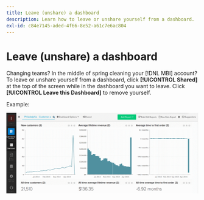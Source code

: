 ```yaml
---
title: Leave (unshare) a dashboard
description: Learn how to leave or unshare yourself from a dashboard.
exl-id: c84e7145-aded-4f66-8e52-a61c7e6ac804
---
```

# Leave (unshare) a dashboard

Changing teams? In the middle of spring cleaning your [!DNL MBI] account? To leave or unshare yourself from a dashboard, click **[!UICONTROL Shared]** at the top of the screen while in the dashboard you want to leave. Click **[!UICONTROL Leave this Dashboard]** to remove yourself.

Example:

![leave dashboard](../../assets/Leave_Dashboard.gif)
